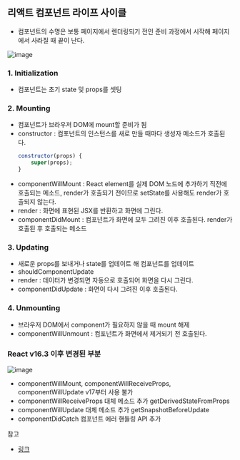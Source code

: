 ## 리액트 컴포넌트 라이프 사이클

- 컴포넌트의 수명은 보통 페이지에서 렌더링되기 전인 준비 과정에서 시작해 페이지에서 사라질 때 끝이 난다.

![image](https://user-images.githubusercontent.com/61968474/135211440-27584813-7ab9-4dfc-b279-7e9ec4dfbce0.png)

### 1. Initialization 
- 컴포넌트는 초기 state 및 props를 셋팅
### 2. Mounting 
- 컴포넌트가 브라우저 DOM에 mount할 준비가 됨
- constructor : 컴포넌트의 인스턴스를 새로 만들 때마다 생성자 메소드가 호출된다.
    ```jsx
    constructor(props) {
        super(props);
    }
    ```
- componentWillMount : React element를 실제 DOM 노드에 추가하기 직전에 호출되는 메소드, render가 호출되기 전이므로 setState를 사용해도 render가 호출되지 않는다.
- render : 화면에 표현된 JSX를 반환하고 화면에 그린다.
- componentDidMount : 컴포넌트가 화면에 모두 그려진 이후 호출된다. render가 호출된 후 호출되는 메소드

### 3. Updating 
- 새로운 props를 보내거나 state를 업데이트 해 컴포넌트를 업데이트
- shouldComponentUpdate
- render : 데이터가 변경되면 자동으로 호출되어 화면을 다시 그린다.
- componentDidUpdate : 화면이 다시 그려진 이후 호출된다.

### 4. Unmounting 
- 브라우저 DOM에서 component가 필요하지 않을 때 mount 해제
- componentWillUnmount : 컴포넌트가 화면에서 제거되기 전 호출된다.



### React v16.3 이후 변경된 부분

![image](https://user-images.githubusercontent.com/61968474/135213287-a4d29eab-2ce0-4248-af57-63ca8493be02.png)

- componentWillMount, componentWillReceiveProps, componentWillUpdate v17부터 사용 불가
- componentWillReceiveProps 대체 메소드 추가 getDerivedStateFromProps
- componentWillUpdate 대체 메소드 추가 getSnapshotBeforeUpdate
- componentDidCatch 컴포넌트 에러 핸들링 API 추가

참고
- [링크](https://velog.io/@kyusung/%EB%A6%AC%EC%95%A1%ED%8A%B8-%EA%B5%90%EA%B3%BC%EC%84%9C-%EC%BB%B4%ED%8F%AC%EB%84%8C%ED%8A%B8%EC%99%80-%EB%9D%BC%EC%9D%B4%ED%94%84%EC%82%AC%EC%9D%B4%ED%81%B4-%EC%9D%B4%EB%B2%A4%ED%8A%B8)